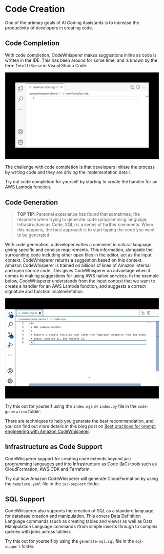 # Code Creation
One of the primary goals of AI Coding Assistants is to increase the productivity of developers in creating code.

## Code Completion

With code completion, CodeWhisperer makes suggestions inline as code is written in the IDE. This has been around for some time, and is known by the term `IntelliSense` in Visual Studio Code.

![Code Completion](./code-completion/code-completion.gif)

The challenge with code completion is that developers initiate the process by writing code and they are driving the implementation detail.

Try out code completion for yourself by starting to create the handler for an AWS Lambda function.

## Code Generation

> **TOP TIP**: Personal experience has found that sometimes, the response when trying to generate code (programming language, Infrastructure as Code, SQL) is a series of further comments. When this happens, the best approach is to start typing the code you want to be generated

With code generation, a developer writes a comment in natural language giving specific and concise requirements. This information, alongside the surrounding code including other open files in the editor, act as the input context. CodeWhisperer returns a suggestion based on this context.
Amazon CodeWhisperer is trained on billions of lines of Amazon internal and open source code. This gives CodeWhisperer an advantage when it comes to making suggestions for using AWS native services. In the example below, CodeWhisperer understands from the input context that we want to create a handler for an AWS Lambda function, and suggests a correct signature and function implementation.

![CodeWhisperer Lambda Function](./code-generation/code-generation.gif)

Try this out for yourself using the `index.mjs` or `index.py` file in the `code-generation` folder.

There are techniques to help you generate the best recommendation, and you can find out more details in this blog post on [Best practices for prompt engineering with Amazon CodeWhisperer](https://aws.amazon.com/blogs/devops/best-practices-for-prompt-engineering-with-amazon-codewhisperer/).

## Infrastructure as Code Support
CodeWhisperer support for creating code extends beyond just programming languages and into Infrastructure as Code (IaC) tools such as CloudFormation, AWS CDK and Terraform.

Try out how Amazon CodeWhisperer will generate CloudFormation by using the `template.yaml` file in the `iac-support` folder.

## SQL Support
CodeWhisperer also supports the creation of SQL as a standard language for database creation and manipulation. This covers Data Definition Language commands (such as creating tables and views) as well as Data Manipulation Language commands (from simple inserts through to complex queries with joins across tables).

Try this out for yourself by using the `generate-sql.sql` file in the `sql-support` folder.

